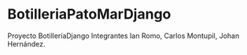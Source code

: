 # BotilleriaPatoMarDjango
Proyecto BotilleríaDjango Integrantes Ian Romo, Carlos Montupil, Johan Hernández.
